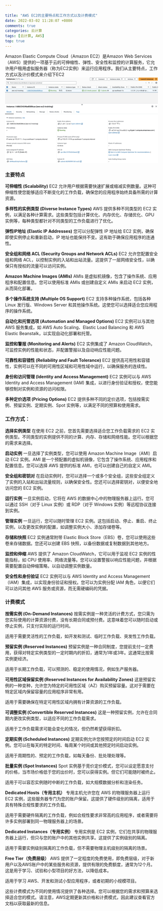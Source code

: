 ```yaml
---

title: "AWS EC2的主要特点和工作方式以及计费模式"
date: 2022-03-02 11:28:07 +0800
comments: true
categories: 云计算
tags: [云计算, AWS]
top: true
---
```


Amazon Elastic Compute Cloud（Amazon EC2）是Amazon Web Services（AWS）提供的一项基于云的可伸缩性、弹性、安全性和监控的计算服务，它允许用户租用虚拟服务器（称为EC2实例）来运行应用程序。我们从主要特点，工作方式以及计价模式来介绍下EC2
![](/assets/images/aws/aws-ec2-intro.webp)
<!--more-->
### 主要特点

**可伸缩性 (Scalability)**
EC2 允许用户根据需要快速扩展或缩减实例数量。这种可伸缩性使您能够适应不断变化的工作负载，确保您的应用程序始终具备所需的计算资源。

**多样性的实例类型 (Diverse Instance Types)**
AWS 提供多种不同类型的 EC2 实例，以满足各种计算需求。这些类型包括计算优化、内存优化、存储优化、GPU 实例等，每种类型都针对不同类型的工作负载进行了优化。

**弹性IP地址 (Elastic IP Addresses)**
您可以分配弹性 IP 地址给 EC2 实例，确保即使实例停止和重新启动，IP 地址也能保持不变。这有助于确保应用程序的连通性。

**安全组和网络 ACL (Security Groups and Network ACLs)**
EC2 允许您配置安全组和网络 ACL，以控制实例的入站和出站流量。这提供了一层网络安全性，以确保只有授权的流量可以访问实例。

**Amazon Machine Images (AMIs)**
AMIs 是虚拟机镜像，包含了操作系统、应用程序和配置信息。您可以使用标准 AMIs 或创建自定义 AMIs 来启动 EC2 实例，从而简化部署。

**多个操作系统支持 (Multiple OS Support)**
EC2 支持多种操作系统，包括各种 Linux 发行版、Windows Server 和其他操作系统。这使您可以选择适合您应用程序的操作系统。

**自动化和托管选项 (Automation and Managed Options)**
EC2 实例可以与其他 AWS 服务集成，如 AWS Auto Scaling、Elastic Load Balancing 和 AWS Elastic Beanstalk，以实现自动化部署和托管。

**监控和警报 (Monitoring and Alerts)**
EC2 实例集成了 Amazon CloudWatch，可监控实例的性能和状态，并配置警报以及自动响应性能问题。

**可靠性和容错性 (Reliability and Fault Tolerance)**
EC2 提供高可用性和容错性，实例可以在不同的可用性区域和可用性域中运行，以确保服务的连续性。

**身份和访问管理 (Identity and Access Management)**
EC2 实例可以与 AWS Identity and Access Management (IAM) 集成，以进行身份验证和授权，使您能够控制对实例和资源的访问权限。

**多种定价选项 (Pricing Options)**
EC2 提供多种不同的定价选项，包括按需实例、预留实例、定期实例、Spot 实例等，以满足不同的预算和使用需求。

### 工作方式：

**选择实例类型**
在使用 EC2 之前，您首先需要选择适合您工作负载需求的 EC2 实例类型。不同类型的实例提供不同的计算、内存、存储和网络性能。您可以根据您的需求来选择。

**启动实例**
一旦选择了实例类型，您可以使用 Amazon Machine Image（AMI）启动 EC2 实例。AMI 是一个预配置的虚拟机镜像，它包含了操作系统、应用程序和配置信息。您可以选择 AWS 提供的标准 AMI，也可以创建自己的自定义 AMI。

**安全组和密钥对**
在启动实例时，您可以选择一个或多个安全组，这些安全组定义了实例的入站和出站流量规则，以确保安全性。您还可以选择密钥对，以便安全地访问您的 EC2 实例。

**运行实例**
一旦实例启动，它将在 AWS 的数据中心中的物理服务器上运行。您可以通过 SSH（对于 Linux 实例）或 RDP（对于 Windows 实例）等远程协议连接到实例。

**管理实例**
一旦运行，您可以随时管理 EC2 实例。这包括启动、停止、重启、终止实例，以及更改实例的配置，如调整实例大小、添加存储卷等。

**存储和快照**
EC2 实例通常附带 Elastic Block Store（EBS）卷，您可以使用这些卷来存储数据。您还可以创建 EBS 快照，以备份数据或复制数据到其他地方。

**监控和伸缩**
AWS 提供了 Amazon CloudWatch，它可以用于监视 EC2 实例的性能指标，如 CPU 使用率、网络流量等。您可以设置警报以响应性能问题，并根据需要配置自动伸缩策略，以自动调整实例数量。

**安全性和身份验证**
EC2 实例可以与 AWS Identity and Access Management（IAM）集成，以实现身份验证和授权。您可以为实例分配 IAM 角色，以便它们可以访问其他 AWS 服务或资源，而无需硬编码的凭据。

### 计费模式

**按需实例 (On-Demand Instances)**
按需实例是一种灵活的计费方式，您只需为您实际使用的计算资源付费，没有长期合同或预付费。这意味着您可以随时启动或停止实例，只支付实际的运行时间。

适用于需要灵活性的工作负载，如开发和测试、临时工作负载、突发性工作负载。

**预留实例 (Reserved Instances)**
预留实例是一种合同制度，您提前支付一定费用，获得对特定实例类型的一定时期内的折扣，通常为1年或3年。这通常比按需实例更经济。

适用于长期工作负载，可以预测的、稳定的使用情况，例如生产服务器。

**可用性区域保留实例 (Reserved Instances for Availability Zones)**
这是预留实例的一种变种，允许您为特定的可用性区域（AZ）购买预留容量。这对于需要在特定区域内保留容量的应用程序非常有用。

适用于需要确保在特定可用性区域内拥有计算资源的工作负载。

**可调整实例 (Convertible Reserved Instances)**
这是一种预留实例，允许在合同期内更改实例类型，以适应不同的工作负载需求。

适用于工作负载需求可能会变化的情况，但仍然希望获得折扣。

**定期实例 (Scheduled Instances)**
定期实例允许您按预定的时间启动 EC2 实例。您可以在每天的特定时间、每周某个时间或其他预定时间启动实例。

适用于周期性的、预定的工作负载，如每天备份、批处理处理等。

**批量实例 (Spot Instances)**
Spot 实例基于竞价定价模式，您可以设定愿意支付的价格，当市场价格低于您的出价时，您可以获得实例。但它们可能随时被终止。

适用于可以容忍实例随时中断的工作负载，如大规模数据分析和渲染任务。

**Dedicated Hosts（专用主机）**
专用主机允许您在 AWS 的物理服务器上运行 EC2 实例，这些服务器专门为您的账户保留。这提供了硬件级别的隔离，适用于具有特殊合规性要求的工作负载。

适用于需要硬件隔离的工作负载，例如合规性要求非常高的应用程序，或者需要将许多实例部署到同一物理服务器上的场景。

**Dedicated Instances（专用实例）**
专用实例是 EC2 实例，它们在共享的物理服务器上运行，但只与您的账户中的其他实例共享。这提供了实例级别的隔离。

适用于需要实例级别隔离的工作负载，但不需要物理主机级别的隔离的场景。

**Free Tier（免费层级）**
AWS 提供了一定程度的免费使用，即免费层级，对于新用户以及AWS账户中的某些服务和资源，提供有限的免费额度，通常为12个月。这是用于学习、试验和小型项目的好方法，以降低成本。

适用于学习 AWS、开发和测试小型应用程序，或者初期的小规模项目。

这些计费模式为不同的使用情况提供了各种选择。您可以根据您的需求和预算来选择适合您的模式。请注意，AWS定期更新其价格和计费模式，因此建议查看官方文档以获取最新的信息。